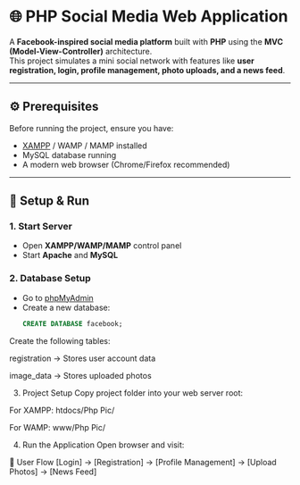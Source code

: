 # 🌐 PHP Social Media Web Application  

A **Facebook-inspired social media platform** built with **PHP** using the **MVC (Model-View-Controller)** architecture.  
This project simulates a mini social network with features like **user registration, login, profile management, photo uploads, and a news feed**.  

---

## ⚙️ Prerequisites  

Before running the project, ensure you have:  
- [XAMPP](https://www.apachefriends.org/) / WAMP / MAMP installed  
- MySQL database running  
- A modern web browser (Chrome/Firefox recommended)  

---

## 🚀 Setup & Run  

### 1. Start Server  
- Open **XAMPP/WAMP/MAMP** control panel  
- Start **Apache** and **MySQL**  

### 2. Database Setup  
- Go to [phpMyAdmin](http://localhost/phpmyadmin)  
- Create a new database:  
  ```sql
  CREATE DATABASE facebook;
Create the following tables:

registration → Stores user account data

image_data → Stores uploaded photos

3. Project Setup
Copy project folder into your web server root:

For XAMPP: htdocs/Php Pic/

For WAMP: www/Php Pic/

4. Run the Application
Open browser and visit:

🔐 User Flow
[Login] → [Registration] → [Profile Management] → [Upload Photos] → [News Feed]
